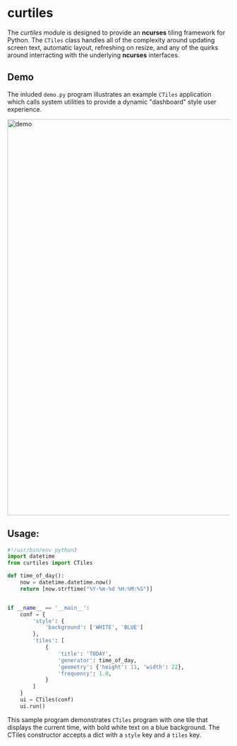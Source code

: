# curtiles
The *curtiles* module is designed to provide an **ncurses** tiling framework for Python. The `CTiles` class handles all of the complexity around updating screen text, automatic layout, refreshing on resize, and any of the quirks around interracting with the underlying **ncurses** interfaces.

## Demo
The inluded `demo.py` program illustrates an example `CTiles` application which calls system utilities to provide a dynamic "dashboard" style user experience.

<img width="898" alt="demo" src="https://user-images.githubusercontent.com/2474931/229372634-caf7fbcc-ca24-4b37-90e1-748a1a789899.png">

## Usage:

```python
#!/usr/bin/env python3
import datetime
from curtiles import CTiles

def time_of_day():
    now = datetime.datetime.now()
    return [now.strftime("%Y-%m-%d %H:%M:%S")]


if __name__ == '__main__':
    conf = {
        'style': {
            'background': ['WHITE', 'BLUE']
        },
        'tiles': [
            {
                'title': 'TODAY',
                'generator': time_of_day,
                'geometry': {'height': 11, 'width': 22},
                'frequency': 1.0,
            }
        ]
    }
    ui = CTiles(conf)
    ui.run()
```

This sample program demonstrates `CTiles` program with one tile that displays the current time, with bold white text on a blue background.
The CTiles constructor accepts a dict with a `style` key and a `tiles` key.
